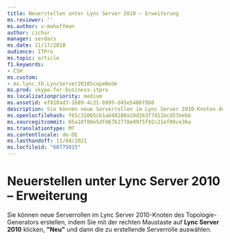 ```yaml
---
title: Neuerstellen unter Lync Server 2010 – Erweiterung
ms.reviewer: ''
ms.author: v-mahoffman
author: cichur
manager: serdars
ms.date: 11/17/2018
audience: ITPro
ms.topic: article
f1.keywords:
- CSH
ms.custom:
- ms.lync.tb.LyncServer2010ScopeNode
ms.prod: skype-for-business-itpro
ms.localizationpriority: medium
ms.assetid: ef810ad3-1689-4c21-b995-d45e5486f8b0
description: Sie können neue Serverrollen im Lync Server 2010-Knoten des Topologie-Generators erstellen, indem Sie mit der rechten Maustaste auf Lync Server 2010 klicken, "Neu" und dann die zu erstellende Serverrolle auswählen.
ms.openlocfilehash: f65c32065cb1ab48280a10d263f7d11bcd57eebb
ms.sourcegitcommit: 65a10f80e5dfd67b2778e09f5f92c21ef09ce36a
ms.translationtype: MT
ms.contentlocale: de-DE
ms.lasthandoff: 11/04/2021
ms.locfileid: "60775015"
---
```

# <a name="lync-server-2010-create-new-expander"></a>Neuerstellen unter Lync Server 2010 – Erweiterung
 
Sie können neue Serverrollen im Lync Server 2010-Knoten des Topologie-Generators erstellen, indem Sie mit der rechten Maustaste auf **Lync Server 2010** klicken, **"Neu"** und dann die zu erstellende Serverrolle auswählen.
  

